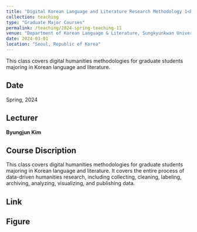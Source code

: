 ```yaml
---
title: "Digital Korean Language and Literature Research Methodology 1<br>(디지털한국어문학연구방법론1)"
collection: teaching
type: "Graduate Major Courses"
permalink: /teaching/2024-spring-teaching-11
venue: "Department of Korean Language & Literature, Sungkyunkwan University"
date: 2024-03-01
location: "Seoul, Republic of Korea"
---
```


This class covers digital humanities methodologies for graduate students majoring in Korean language and literature.

## Date
Spring, 2024 

## Lecturer
**Byungjun Kim**

## Course Discription
This class covers digital humanities methodologies for graduate students majoring in Korean language and literature. It covers the entire process of data-driven humanities research, including collecting, cleaning, labeling, archiving, analyzing, visualizing, and publishing data.

## Link

## Figure
